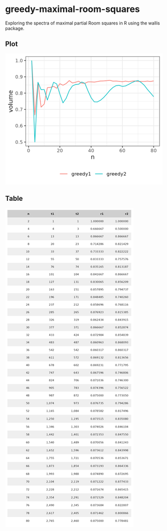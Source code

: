 # greedy-maximal-room-squares

Exploring the spectra of maximal partial Room squares in R using the wallis package.

## Plot

![](png/plot-results.png)

## Table

![](png/final-results.png)
